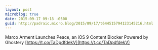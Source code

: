 ```yaml
---
layout: post
microblog: true
date: 2015-09-17 09:18 -0500
guid: http://padraic.micro.blog/2015/09/17/t644515794123145216.html
---
```

Marco Arment Launches Peace, an iOS 9 Content Blocker Powered by Ghostery [https://t.co/TaDpdfdekV](https://t.co/TaDpdfdekV)
